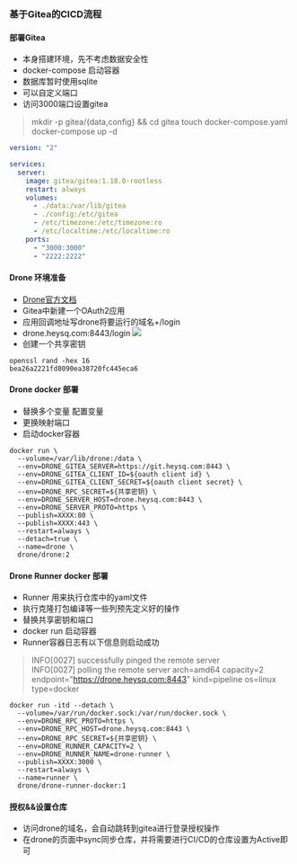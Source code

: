 ### 基于Gitea的CICD流程
#### 部署Gitea
- 本身搭建环境，先不考虑数据安全性
- docker-compose 启动容器
- 数据库暂时使用sqlite
- 可以自定义端口
- 访问3000端口设置gitea

> mkdir -p gitea/{data,config} && cd gitea
> touch docker-compose.yaml
> docker-compose up -d

``` yaml
version: "2"

services:
  server:
    image: gitea/gitea:1.18.0-rootless
    restart: always
    volumes:
      - ./data:/var/lib/gitea
      - ./config:/etc/gitea
      - /etc/timezone:/etc/timezone:ro
      - /etc/localtime:/etc/localtime:ro
    ports:
      - "3000:3000"
      - "2222:2222"
```

#### Drone 环境准备
- [Drone官方文档](https://docs.drone.io/server/provider/gitea/)
- Gitea中新建一个OAuth2应用
- 应用回调地址写drone将要运行的域名+/login
- drone.heysq.com:8443/login
![](/images/cicd/gitea.png) 
- 创建一个共享密钥
``` shell
openssl rand -hex 16
bea26a2221fd8090ea38720fc445eca6
```

#### Drone docker 部署
- 替换多个变量 配置变量
- 更换映射端口
- 启动docker容器
``` shell
docker run \
  --volume=/var/lib/drone:/data \
  --env=DRONE_GITEA_SERVER=https://git.heysq.com:8443 \
  --env=DRONE_GITEA_CLIENT_ID=${oauth client id} \
  --env=DRONE_GITEA_CLIENT_SECRET=${oauth client secret} \
  --env=DRONE_RPC_SECRET=${共享密钥} \
  --env=DRONE_SERVER_HOST=drone.heysq.com:8443 \
  --env=DRONE_SERVER_PROTO=https \
  --publish=XXXX:80 \
  --publish=XXXX:443 \
  --restart=always \
  --detach=true \
  --name=drone \
  drone/drone:2
```

#### Drone Runner docker 部署
- Runner 用来执行仓库中的yaml文件
- 执行克隆打包编译等一些列预先定义好的操作
- 替换共享密钥和端口
- docker run 启动容器
- Runner容器日志有以下信息则启动成功
> INFO[0027] successfully pinged the remote server        
> INFO[0027] polling the remote server                     arch=amd64 capacity=2 endpoint="https://drone.heysq.com:8443" kind=pipeline os=linux type=docker

``` shell
docker run -itd --detach \
  --volume=/var/run/docker.sock:/var/run/docker.sock \
  --env=DRONE_RPC_PROTO=https \
  --env=DRONE_RPC_HOST=drone.heysq.com:8443 \
  --env=DRONE_RPC_SECRET=${共享密钥} \
  --env=DRONE_RUNNER_CAPACITY=2 \
  --env=DRONE_RUNNER_NAME=drone-runner \
  --publish=XXXX:3000 \
  --restart=always \
  --name=runner \
  drone/drone-runner-docker:1
```

#### 授权&&设置仓库
- 访问drone的域名，会自动跳转到gitea进行登录授权操作
- 在drone的页面中sync同步仓库，并将需要进行CI/CD的仓库设置为Active即可